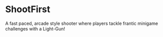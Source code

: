 # ShootFirst
 A fast paced, arcade style shooter where players tackle frantic minigame challenges with a Light-Gun!
